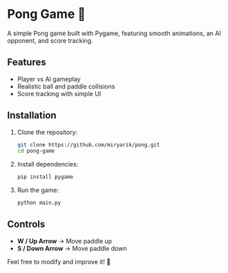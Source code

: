 # Pong Game 🎾  

A simple Pong game built with Pygame, featuring smooth animations, an AI opponent, and score tracking.  

## Features  
- Player vs AI gameplay  
- Realistic ball and paddle collisions  
- Score tracking with simple UI  

## Installation  
1. Clone the repository:  
   ```sh
   git clone https://github.com/miryarik/pong.git
   cd pong-game
   ```  
2. Install dependencies:  
   ```sh
   pip install pygame  
   ```  
3. Run the game:  
   ```sh
   python main.py  
   ```  

## Controls  
- **W / Up Arrow** → Move paddle up  
- **S / Down Arrow** → Move paddle down  

Feel free to modify and improve it! 🚀  

